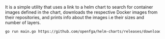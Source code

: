 It is a simple utility that uses a link to a helm chart to search for container images defined in the chart, downloads the respective Docker images from their repositories, and prints info about the images i.e their sizes and number of layers.

```bash
go run main.go https://github.com/openfga/helm-charts/releases/download/openfga-0.2.19/openfga-0.2.19.tgz
```
